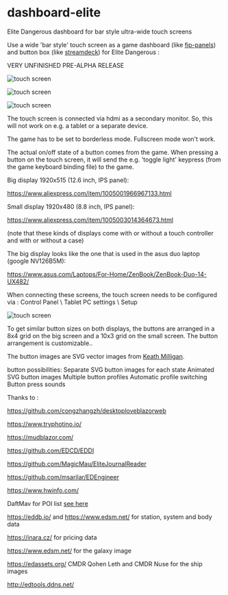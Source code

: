 # dashboard-elite
Elite Dangerous dashboard for bar style ultra-wide touch screens

Use a wide 'bar style' touch screen as a game dashboard (like [fip-panels](https://github.com/mhwlng/fip-elite)) and button box (like [streamdeck](https://github.com/mhwlng/streamdeck-elite)) for Elite Dangerous :


VERY UNFINISHED PRE-ALPHA RELEASE

![touch screen](https://i.imgur.com/RkHJESd.jpg)

![touch screen](https://i.imgur.com/QLA3Fgm.png)

![touch screen](https://i.imgur.com/dK75qt0.png)


The touch screen is connected via hdmi as a secondary monitor.
So, this will not work on e.g. a tablet or a separate device.

The game has to be set to borderless mode. Fullscreen mode won't work.

The actual on/off state of a button comes from the game.
When pressing a button on the touch screen, it will send the e.g. 'toggle light' keypress (from the game keyboard binding file) to the game.

Big display 1920x515 (12.6 inch, IPS panel):

https://www.aliexpress.com/item/1005001966967133.html

Small display 1920x480 (8.8 inch, IPS panel):

https://www.aliexpress.com/item/1005003014364673.html

(note that these kinds of displays come with or without a touch controller and with or without a case)

The big display looks like the one that is used in the asus duo laptop (google NV126B5M):

https://www.asus.com/Laptops/For-Home/ZenBook/ZenBook-Duo-14-UX482/

When connecting these screens, the touch screen needs to be configured via : Control Panel \ Tablet PC settings \ Setup

![touch screen](https://i.imgur.com/S6Xy3NO.png)

To get similar button sizes on both displays, the buttons are arranged in a 8x4 grid on the big screen and a 10x3 grid on the small screen.
The button arrangement is customizable..

The button images are SVG vector images from [Keath Milligan](https://keathmilligan.net/themeable-icon-pack-for-streamdeck-elite).

button possibilities:
Separate SVG button images for each state
Animated SVG button images
Multiple button profiles
Automatic profile switching
Button press sounds

Thanks to :

https://github.com/congzhangzh/desktoploveblazorweb

https://www.tryphotino.io/

https://mudblazor.com/

https://github.com/EDCD/EDDI

https://github.com/MagicMau/EliteJournalReader

https://github.com/msarilar/EDEngineer

https://www.hwinfo.com/

DaftMav for POI list [see here](https://www.reddit.com/r/EliteDangerous/comments/9mfiug/edison_a_tool_which_helps_getting_to_planet/)

https://eddb.io/ and https://www.edsm.net/ for station, system and body data

https://inara.cz/ for pricing data

https://www.edsm.net/ for the galaxy image

https://edassets.org/ CMDR Qohen Leth and CMDR Nuse for the ship images

http://edtools.ddns.net/
